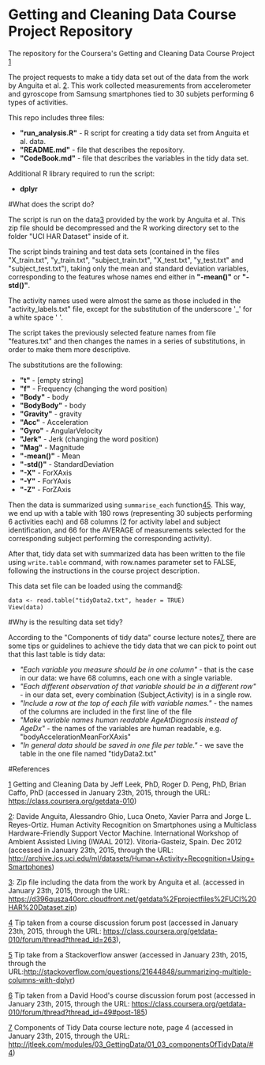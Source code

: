 # Getting and Cleaning Data Course Project Repository
The repository for the Coursera's Getting and Cleaning Data Course Project [1][1]

The project requests to make a tidy data set out of the data from the work by Anguita et al. [2][2]. This work collected measurements from accelerometer and gyroscope from Samsung smartphones tied to 30 subjets performing 6 types of activities.

This repo includes three files:  

* __"run_analysis.R"__ - R script for creating a tidy data set from Anguita et al. data.  
* __"README.md"__ - file that describes the repository.  
* __"CodeBook.md"__ - file that describes the variables in the tidy data set.  

Additional R library required to run the script:  

* __dplyr__  

#What does the script do?

The script is run on the data[3][3] provided by the work by Anguita et al. This zip file should be decompressed and the R working directory set to the folder "UCI HAR Dataset" inside of it.

The script binds training and test data sets (contained in the files "X_train.txt", "y_train.txt", "subject_train.txt", "X_test.txt", "y_test.txt" and "subject_test.txt"), taking only the mean and standard deviation variables, corresponding to the features whose names end either in __"-mean()"__ or __"-std()"__.

The activity names used were almost the same as those included in the "activity_labels.txt" file, except for the substitution of the underscore '_' for a white space ' '.

The script takes the previously selected feature names from file "features.txt" and then changes the names in a series of substitutions, in order to make them more descriptive.

The substitutions are the following:

* __"t"__ - [empty string]
* __"f"__ - Frequency (changing the word position)
* __"Body"__ - body
* __"BodyBody"__ - body
* __"Gravity"__ - gravity
* __"Acc"__ - Acceleration
* __"Gyro"__ - AngularVelocity
* __"Jerk"__ - Jerk (changing the word position)
* __"Mag"__ - Magnitude
* __"-mean()"__ - Mean
* __"-std()"__ - StandardDeviation
* __"-X"__ - ForXAxis
* __"-Y"__ - ForYAxis
* __"-Z"__ - ForZAxis

Then the data is summarized using `summarise_each` function[4][4][5][5]. This way, we end up with a table with 180 rows (representing 30 subjects performing 6 activities each) and 68 columns (2 for activity label and subject identification, and 66 for the AVERAGE of measurements selected for the corresponding subject performing the corresponding activity).

After that, tidy data set with summarized data has been written to the file using `write.table` command, with row.names parameter set to FALSE, following the instructions in the course project description.

This data set file can be loaded using the command[6][6]: 
```
data <- read.table("tidyData2.txt", header = TRUE)
View(data)
```

#Why is the resulting data set tidy?

According to the "Components of tidy data" course lecture notes[7][7], there are some tips or guidelines to achieve the tidy data that we can pick to point out that this last table is tidy data:

* _"Each variable you measure should be in one column"_ - that is the case in our data: we have 68 columns, each one with a single variable.
* _"Each different observation of that variable should be in a different row"_ - in our data set, every combination (Subject,Activity) is in a single row.
* _"Include a row at the top of each file with variable names."_ - the names of the columns are included in the first line of the file
* _"Make variable names human readable AgeAtDiagnosis instead of AgeDx"_ - the names of the variables are human readable, e.g. "bodyAccelerationMeanForXAxis"
* _"In general data should be saved in one file per table."_ - we save the table in the one file named "tidyData2.txt"


#References

[1]: https://class.coursera.org/getdata-010 "Getting and Cleaning Data by Jeff Leek, PhD, Roger D. Peng, PhD, Brian Caffo, PhD (accessed in January 23th, 2015)"

[2]: http://archive.ics.uci.edu/ml/datasets/Human+Activity+Recognition+Using+Smartphones "Davide Anguita, Alessandro Ghio, Luca Oneto, Xavier Parra and Jorge L. Reyes-Ortiz. Human Activity Recognition on Smartphones using a Multiclass Hardware-Friendly Support Vector Machine. International Workshop of Ambient Assisted Living (IWAAL 2012). Vitoria-Gasteiz, Spain. Dec 2012 (accessed in January 23th, 2015)"

[3]: https://d396qusza40orc.cloudfront.net/getdata%2Fprojectfiles%2FUCI%20HAR%20Dataset.zip "Zip file including the data from the work by Anguita et al. (accessed in January 23th, 2015)"

[4]: https://class.coursera.org/getdata-010/forum/thread?thread_id=263 "Tip taken from a course discussion forum post (accessed in January 23th, 2015)"

[5]: http://stackoverflow.com/questions/21644848/summarizing-multiple-columns-with-dplyr "Tip taken from a Stackoverflow answer (accessed in January 23th, 2015)"

[6]: https://class.coursera.org/getdata-010/forum/thread?thread_id=49#post-185 "Tip taken from a David Hood's course discussion forum post (accessed in January 23th, 2015)"

[7]: http://jtleek.com/modules/03_GettingData/01_03_componentsOfTidyData/#4 "Components of Tidy Data course lecture note, page 4 (accessed in January 23th, 2015)"

[1] Getting and Cleaning Data by Jeff Leek, PhD, Roger D. Peng, PhD, Brian Caffo, PhD (accessed in January 23th, 2015, through the URL: https://class.coursera.org/getdata-010)

[2]: Davide Anguita, Alessandro Ghio, Luca Oneto, Xavier Parra and Jorge L. Reyes-Ortiz. Human Activity Recognition on Smartphones using a Multiclass Hardware-Friendly Support Vector Machine. International Workshop of Ambient Assisted Living (IWAAL 2012). Vitoria-Gasteiz, Spain. Dec 2012 (accessed in January 23th, 2015, through the URL: http://archive.ics.uci.edu/ml/datasets/Human+Activity+Recognition+Using+Smartphones)

[3]: Zip file including the data from the work by Anguita et al. (accessed in January 23th, 2015, through the URL: https://d396qusza40orc.cloudfront.net/getdata%2Fprojectfiles%2FUCI%20HAR%20Dataset.zip)

[4] Tip taken from a course discussion forum post (accessed in January 23th, 2015, through the URL: https://class.coursera.org/getdata-010/forum/thread?thread_id=263), 

[5] Tip take from a Stackoverflow answer (accessed in January 23th, 2015, through the URL:http://stackoverflow.com/questions/21644848/summarizing-multiple-columns-with-dplyr)

[6] Tip taken from a David Hood's course discussion forum post (accessed in January 23th, 2015, through the URL: https://class.coursera.org/getdata-010/forum/thread?thread_id=49#post-185)

[7] Components of Tidy Data course lecture note, page 4 (accessed in January 23th, 2015, through the URL: http://jtleek.com/modules/03_GettingData/01_03_componentsOfTidyData/#4)
